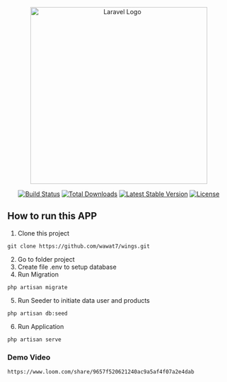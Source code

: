 <p align="center"><a href="https://laravel.com" target="_blank"><img src="https://raw.githubusercontent.com/laravel/art/master/logo-lockup/5%20SVG/2%20CMYK/1%20Full%20Color/laravel-logolockup-cmyk-red.svg" width="400" alt="Laravel Logo"></a></p>

<p align="center">
<a href="https://github.com/laravel/framework/actions"><img src="https://github.com/laravel/framework/workflows/tests/badge.svg" alt="Build Status"></a>
<a href="https://packagist.org/packages/laravel/framework"><img src="https://img.shields.io/packagist/dt/laravel/framework" alt="Total Downloads"></a>
<a href="https://packagist.org/packages/laravel/framework"><img src="https://img.shields.io/packagist/v/laravel/framework" alt="Latest Stable Version"></a>
<a href="https://packagist.org/packages/laravel/framework"><img src="https://img.shields.io/packagist/l/laravel/framework" alt="License"></a>
</p>

## How to run this APP

1. Clone this project
```
git clone https://github.com/wawat7/wings.git
```

2. Go to folder project
3. Create file .env to setup database
4. Run Migration
```
php artisan migrate
```
5. Run Seeder to initiate data user and products
```
php artisan db:seed
```
6. Run Application
```
php artisan serve
```

### Demo Video
```
https://www.loom.com/share/9657f520621240ac9a5af4f07a2e4dab
```
